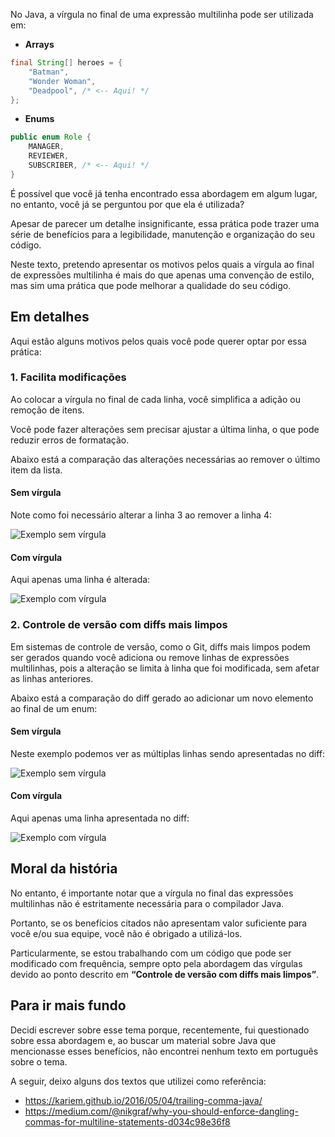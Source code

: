 No Java, a vírgula no final de uma expressão multilinha pode ser utilizada em:

- **Arrays**

```java
final String[] heroes = {
	"Batman",
	"Wonder Woman",
	"Deadpool", /* <-- Aqui! */
};
```

- **Enums**

```java
public enum Role {
	MANAGER,
	REVIEWER,
	SUBSCRIBER, /* <-- Aqui! */
}
```

É possível que você já tenha encontrado essa abordagem em algum lugar, no entanto, você já se perguntou por que ela é utilizada?

Apesar de parecer um detalhe insignificante, essa prática pode trazer uma série de benefícios para a legibilidade, manutenção e organização do seu código. 

Neste texto, pretendo apresentar os motivos pelos quais a vírgula ao final de expressões multilinha é mais do que apenas uma convenção de estilo, mas sim uma prática que pode melhorar a qualidade do seu código.

## Em detalhes

Aqui estão alguns motivos pelos quais você pode querer optar por essa prática:

### 1. Facilita modificações

Ao colocar a vírgula no final de cada linha, você simplifica a adição ou remoção de itens. 

Você pode fazer alterações sem precisar ajustar a última linha, o que pode reduzir erros de formatação.

Abaixo está a comparação das alterações necessárias ao remover o último item da lista. 

#### Sem vírgula

Note como foi necessário alterar a linha 3 ao remover a linha 4:

![Exemplo sem vírgula](/trailing-comma-java/0-no-comma.png)

#### Com vírgula

Aqui apenas uma linha é alterada:

![Exemplo com vírgula](/trailing-comma-java/0-comma.png)

### 2. Controle de versão com diffs mais limpos

Em sistemas de controle de versão, como o Git, diffs mais limpos podem ser gerados quando você adiciona ou remove linhas de expressões multilinhas, pois a alteração se limita à linha que foi modificada, sem afetar as linhas anteriores.

Abaixo está a comparação do diff gerado ao adicionar um novo elemento ao final de um enum:

#### Sem vírgula

Neste exemplo podemos ver as múltiplas linhas sendo apresentadas no diff:

![Exemplo sem vírgula](/trailing-comma-java/1-no-comma.png)

#### Com vírgula

Aqui apenas uma linha apresentada no diff:

![Exemplo com vírgula](/trailing-comma-java/1-comma.png)

## Moral da história

No entanto, é importante notar que a vírgula no final das expressões multilinhas não é estritamente necessária para o compilador Java.

Portanto, se os benefícios citados não apresentam valor suficiente para você e/ou sua equipe, você não é obrigado a utilizá-los.

Particularmente, se estou trabalhando com um código que pode ser modificado com frequência, sempre opto pela abordagem das vírgulas devido ao ponto descrito em **“Controle de versão com diffs mais limpos”**.

## Para ir mais fundo

Decidi escrever sobre esse tema porque, recentemente, fui questionado sobre essa abordagem e, ao buscar um material sobre Java que mencionasse esses benefícios, não encontrei nenhum texto em português sobre o tema.

A seguir, deixo alguns dos textos que utilizei como referência:

- <https://kariem.github.io/2016/05/04/trailing-comma-java/>
- <https://medium.com/@nikgraf/why-you-should-enforce-dangling-commas-for-multiline-statements-d034c98e36f8>